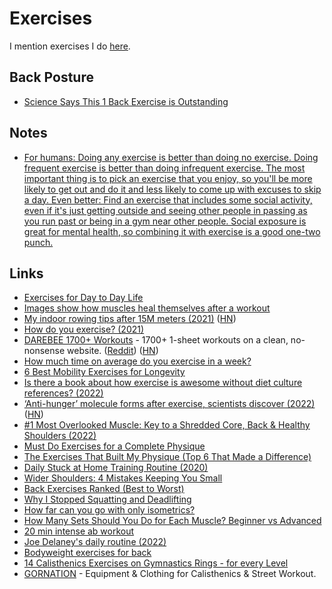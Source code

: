 # Exercises

I mention exercises I do [here](fitness.md).

## Back Posture

- [Science Says This 1 Back Exercise is Outstanding](https://www.youtube.com/watch?v=lXQ2V0XfI_M)

## Notes

- [For humans: Doing any exercise is better than doing no exercise. Doing frequent exercise is better than doing infrequent exercise. The most important thing is to pick an exercise that you enjoy, so you'll be more likely to get out and do it and less likely to come up with excuses to skip a day. Even better: Find an exercise that includes some social activity, even if it's just getting outside and seeing other people in passing as you run past or being in a gym near other people. Social exposure is great for mental health, so combining it with exercise is a good one-two punch.](https://news.ycombinator.com/item?id=26741776)

## Links

- [Exercises for Day to Day Life](https://www.webshealth.com/health/nine-exercises-for-every-one/)
- [Images show how muscles heal themselves after a workout](https://www.livescience.com/muscle-repair-by-roaming-nuclei)
- [My indoor rowing tips after 15M meters (2021)](https://onlyrss.org/posts/my-rowing-tips-after-15-million-meters.html) ([HN](https://news.ycombinator.com/item?id=28911503))
- [How do you exercise? (2021)](https://www.reddit.com/r/slatestarcodex/comments/qpb408/how_do_you_exercise/)
- [DAREBEE 1700+ Workouts](https://darebee.com/workouts) - 1700+ 1-sheet workouts on a clean, no-nonsense website. ([Reddit](https://www.reddit.com/r/InternetIsBeautiful/comments/qr4z4o/1700_1sheet_workouts_on_a_clean_nononsense_website/)) ([HN](https://news.ycombinator.com/item?id=29403113))
- [How much time on average do you exercise in a week?](https://news.ycombinator.com/item?id=29769623)
- [6 Best Mobility Exercises for Longevity](https://www.wellandgood.com/best-mobility-exercises-for-longevity/)
- [Is there a book about how exercise is awesome without diet culture references? (2022)](https://www.reddit.com/r/suggestmeabook/comments/vfi50j/is_there_a_book_about_how_exercise_is_awesome/)
- [‘Anti-hunger’ molecule forms after exercise, scientists discover (2022)](https://med.stanford.edu/news/all-news/2022/06/anti-hunger-molecule-exercise.html) ([HN](https://news.ycombinator.com/item?id=31858063))
- [#1 Most Overlooked Muscle: Key to a Shredded Core, Back & Healthy Shoulders (2022)](https://www.youtube.com/watch?v=xHdqJvAxY3Y)
- [Must Do Exercises for a Complete Physique](https://www.youtube.com/watch?v=s0fA0gXqREQ)
- [The Exercises That Built My Physique (Top 6 That Made a Difference)](https://www.youtube.com/watch?v=qsd3z3xUWhw)
- [Daily Stuck at Home Training Routine (2020)](https://www.youtube.com/watch?v=5Jth37OywOE)
- [Wider Shoulders: 4 Mistakes Keeping You Small](https://www.youtube.com/watch?v=TChfFQC0eHs)
- [Back Exercises Ranked (Best to Worst)](https://www.youtube.com/watch?v=w4vU3tzVM70)
- [Why I Stopped Squatting and Deadlifting](https://www.youtube.com/watch?v=gso8KF6DiJM)
- [How far can you go with only isometrics?](https://www.reddit.com/r/bodyweightfitness/comments/yyf4n9/how_far_can_you_go_with_only_isometrics/)
- [How Many Sets Should You Do for Each Muscle? Beginner vs Advanced](https://www.youtube.com/watch?v=zcyv9-ifjWo)
- [20 min intense ab workout](https://www.youtube.com/watch?v=S1_C11ovtZc)
- [Joe Delaney's daily routine (2022)](https://www.youtube.com/watch?v=eTKH5LspM3o)
- [Bodyweight exercises for back](https://www.reddit.com/r/bodyweightfitness/comments/z237y5/question_about_working_back_with_just_bodyweight/)
- [14 Calisthenics Exercises on Gymnastics Rings - for every Level](https://www.gornation.com/blogs/news/exercises-gymnastics-rings)
- [GORNATION](https://www.gornation.com/) - Equipment & Clothing for Calisthenics & Street Workout.

